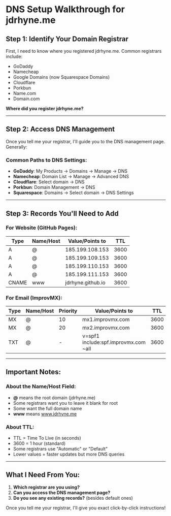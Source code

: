 # DNS Setup Walkthrough for jdrhyne.me

## Step 1: Identify Your Domain Registrar

First, I need to know where you registered jdrhyne.me. Common registrars include:
- GoDaddy
- Namecheap
- Google Domains (now Squarespace Domains)
- Cloudflare
- Porkbun
- Name.com
- Domain.com

**Where did you register jdrhyne.me?**

---

## Step 2: Access DNS Management

Once you tell me your registrar, I'll guide you to the DNS management page. Generally:

### Common Paths to DNS Settings:
- **GoDaddy**: My Products → Domains → Manage → DNS
- **Namecheap**: Domain List → Manage → Advanced DNS
- **Cloudflare**: Select domain → DNS
- **Porkbun**: Domain Management → DNS
- **Squarespace**: Domains → Select domain → DNS Settings

---

## Step 3: Records You'll Need to Add

### For Website (GitHub Pages):
| Type | Name/Host | Value/Points to | TTL |
|------|-----------|-----------------|-----|
| A | @ | 185.199.108.153 | 3600 |
| A | @ | 185.199.109.153 | 3600 |
| A | @ | 185.199.110.153 | 3600 |
| A | @ | 185.199.111.153 | 3600 |
| CNAME | www | jdrhyne.github.io | 3600 |

### For Email (ImprovMX):
| Type | Name/Host | Priority | Value/Points to | TTL |
|------|-----------|----------|-----------------|-----|
| MX | @ | 10 | mx1.improvmx.com | 3600 |
| MX | @ | 20 | mx2.improvmx.com | 3600 |
| TXT | @ | - | v=spf1 include:spf.improvmx.com ~all | 3600 |

---

## Important Notes:

### About the Name/Host Field:
- **@** means the root domain (jdrhyne.me)
- Some registrars want you to leave it blank for root
- Some want the full domain name
- **www** means www.jdrhyne.me

### About TTL:
- TTL = Time To Live (in seconds)
- 3600 = 1 hour (standard)
- Some registrars use "Automatic" or "Default"
- Lower values = faster updates but more DNS queries

---

## What I Need From You:

1. **Which registrar are you using?**
2. **Can you access the DNS management page?**
3. **Do you see any existing records?** (besides default ones)

Once you tell me your registrar, I'll give you exact click-by-click instructions!
